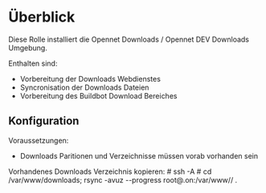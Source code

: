 # Überblick
Diese Rolle installiert die Opennet Downloads / Opennet DEV Downloads Umgebung.

Enthalten sind:
* Vorbereitung der Downloads Webdienstes
* Syncronisation der Downloads Dateien
* Vorbereitung des Buildbot Download Bereiches

## Konfiguration

Voraussetzungen:
* Downloads Paritionen und Verzeichnisse müssen vorab vorhanden sein

Vorhandenes Downloads Verzeichnis kopieren:
<client># ssh -A <new-host>
<new-host># cd /var/www/downloads; rsync -avuz --progress root@<old-host>.on:/var/www/<old-path>/ .

